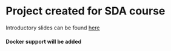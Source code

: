 # Project created for SDA course

Introductory slides can be found [here](https://docs.google.com/presentation/d/1zynrfbTBypNKwjtPZAcTnJirSRG0lYe1ux-MixnmUE8/edit#slide=id.p)


#### Docker support will be added 
